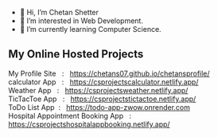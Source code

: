 - 👋 Hi, I’m Chetan Shetter
- 👀 I’m interested in Web Development.
- 🌱 I’m currently learning Computer Science.

## My Online Hosted Projects

My Profile Site &nbsp; : &nbsp; https://chetans07.github.io/chetansprofile/  
calculator App &nbsp; : &nbsp; https://csprojectscalculator.netlify.app/  
Weather App &nbsp; : &nbsp; https://csprojectsweather.netlify.app/  
TicTacToe App &nbsp; : &nbsp; https://csprojectstictactoe.netlify.app/  
ToDo List App &nbsp;: &nbsp; https://todo-app-zwow.onrender.com  
Hospital Appointment Booking App &nbsp; : &nbsp; https://csprojectshospitalappbooking.netlify.app/  

<!---
ChetanS07/ChetanS07 is a ✨ special ✨ repository because its `README.md` (this file) appears on your GitHub profile.
You can click the Preview link to take a look at your changes.
--->
